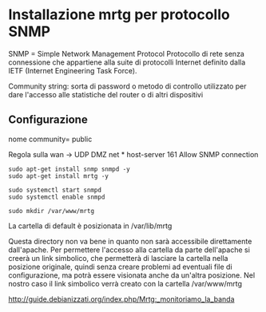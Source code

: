 # Installazione mrtg per protocollo SNMP

SNMP = Simple Network Management Protocol
Protocollo di rete senza connessione che appartiene alla suite di protocolli Internet definito dalla IETF (Internet Engineering Task Force).

Community string: sorta di password o metodo di controllo utilizzato per dare l'accesso alle statistiche del router o di altri dispositivi

## Configurazione

nome community= public

Regola sulla wan -> UDP DMZ net * host-server 161 Allow SNMP connection
```
sudo apt-get install snmp snmpd -y
sudo apt-get install mrtg -y

sudo systemctl start snmpd
sudo systemctl enable snmpd

sudo mkdir /var/www/mrtg
```

La cartella di default è posizionata in /var/lib/mrtg

Questa directory non va bene in quanto non sarà accessibile direttamente dall'apache.
Per permettere l'accesso alla cartella da parte dell'apache si creerà un link simbolico, che permetterà di lasciare la cartella nella posizione originale, quindi senza creare problemi ad eventuali file di configurazione, ma potrà essere visionata anche da un'altra posizione. Nel nostro caso il link simbolico verrà creato con la cartella /var/www/mrtg

http://guide.debianizzati.org/index.php/Mrtg:_monitoriamo_la_banda



<!--stackedit_data:
eyJoaXN0b3J5IjpbLTEzNTUyNDQzNzEsLTIzMTQ4MDIzOSw2MT
A3MDcxMzcsODQ3MTYzOTMzLDI3MjAzMjQzMSwtODE4NTgwMzM0
LC0xNDA1MjQwOTIwXX0=
-->
